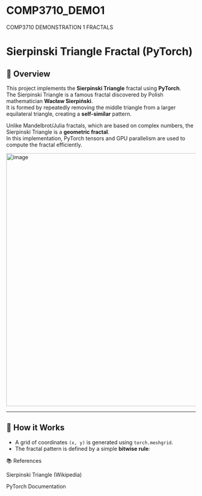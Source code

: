 # COMP3710_DEMO1
COMP3710 DEMONSTRATION 1 FRACTALS
# Sierpinski Triangle Fractal (PyTorch)

## 📌 Overview
This project implements the **Sierpinski Triangle** fractal using **PyTorch**.  
The Sierpinski Triangle is a famous fractal discovered by Polish mathematician **Wacław Sierpiński**.  
It is formed by repeatedly removing the middle triangle from a larger equilateral triangle, creating a **self-similar** pattern.

Unlike Mandelbrot/Julia fractals, which are based on complex numbers, the Sierpinski Triangle is a **geometric fractal**.  
In this implementation, PyTorch tensors and GPU parallelism are used to compute the fractal efficiently.

<img width="699" height="672" alt="image" src="https://github.com/user-attachments/assets/5004e95f-8f9c-416b-a8ae-c50d2cdd4ca0" />


---

## 🚀 How it Works
- A grid of coordinates `(x, y)` is generated using `torch.meshgrid`.  
- The fractal pattern is defined by a simple **bitwise rule**:

📚 References

Sierpinski Triangle (Wikipedia)

PyTorch Documentation
